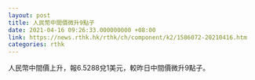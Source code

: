 ```yaml
---
layout: post
title: 人民幣中間價微升9點子
date: 2021-04-16 09:26:33.000000000 +08:00
link: https://news.rthk.hk/rthk/ch/component/k2/1586072-20210416.htm
categories: rthk
---
```


人民幣中間價上升，報6.5288兌1美元，較昨日中間價微升9點子。
